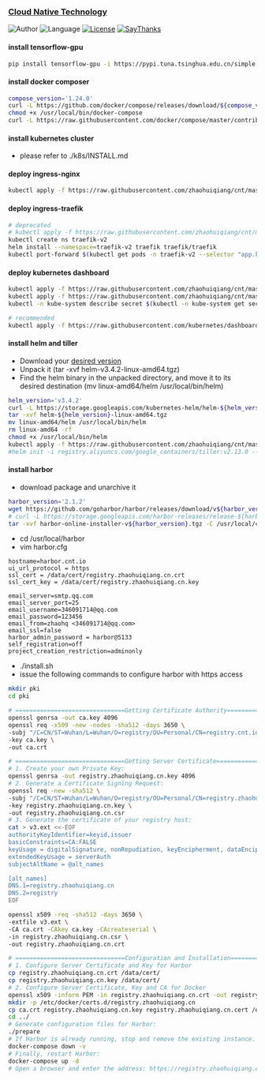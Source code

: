 ### [Cloud Native Technology](https://github.com/dtera/cnt)  
![Author](https://img.shields.io/badge/author-zhaohq-red.svg) ![Language](https://img.shields.io/badge/language-Go%20%2F%20YAML%20etc-orange.svg) [![License](https://img.shields.io/badge/license-MIT-blue.svg)](./LICENSE.md) [![SayThanks](https://img.shields.io/badge/say-thanks-ff69b4.svg)](https://saythanks.io/to/dtera)

#### install tensorflow-gpu
```bash
pip install tensorflow-gpu -i https://pypi.tuna.tsinghua.edu.cn/simple  # https://mirrors.aliyun.com/pypi/simple

```

#### install docker composer
```bash
compose_version='1.24.0'
curl -L https://github.com/docker/compose/releases/download/${compose_version}/docker-compose-`uname -s`-`uname -m` -o /usr/local/bin/docker-compose
chmod +x /usr/local/bin/docker-compose
curl -L https://raw.githubusercontent.com/docker/compose/master/contrib/completion/bash/docker-compose -o /etc/bash_completion.d/docker-compose
```

#### install kubernetes cluster
- please refer to ./k8s/INSTALL.md

#### deploy ingress-nginx
```bash
kubectl apply -f https://raw.githubusercontent.com/zhaohuiqiang/cnt/master/k8s/manifests/ingress-nginx/mandatory.yml
```

#### deploy ingress-traefik
```bash
# deprecated
# kubectl apply -f https://raw.githubusercontent.com/zhaohuiqiang/cnt/master/k8s/manifests/ingress-traefik/mandatory.yml
kubectl create ns traefik-v2
helm install --namespace=traefik-v2 traefik traefik/traefik
kubectl port-forward $(kubectl get pods -n traefik-v2 --selector "app.kubernetes.io/name=traefik" --output=name) -n traefik-v2 9000:9000    
```

#### deploy kubernetes dashboard
```bash
kubectl apply -f https://raw.githubusercontent.com/zhaohuiqiang/cnt/master/k8s/manifests/dashboard/dashboard-admin-rbac.yml  
kubectl apply -f https://raw.githubusercontent.com/zhaohuiqiang/cnt/master/k8s/manifests/dashboard/dashboard.yml  
kubectl -n kube-system describe secret $(kubectl -n kube-system get secret | grep admin-user | awk '{print $1}')

# recommended
kubectl apply -f https://raw.githubusercontent.com/kubernetes/dashboard/v2.1.0/aio/deploy/recommended.yaml
```

#### install helm and tiller
- Download your [desired version](https://github.com/helm/helm/releases)
- Unpack it (tar -xvf helm-v3.4.2-linux-amd64.tgz)
- Find the helm binary in the unpacked directory, and move it to its desired destination (mv linux-amd64/helm /usr/local/bin/helm)
```bash
helm_version='v3.4.2'
curl -L https://storage.googleapis.com/kubernetes-helm/helm-${helm_version}-linux-amd64.tar.gz
tar -xvf helm-${helm_version}-linux-amd64.tgz
mv linux-amd64/helm /usr/local/bin/helm
rm linux-amd64 -rf
chmod +x /usr/local/bin/helm
kubectl apply -f https://raw.githubusercontent.com/zhaohuiqiang/cnt/master/k8s/manifests/helm/rbac-config.yml
#helm init -i registry.aliyuncs.com/google_containers/tiller:v2.13.0 --stable-repo-url https://kubernetes.oss-cn-hangzhou.aliyuncs.com/charts --service-account tiller
```

#### install harbor
- download package and unarchive it  
```bash
harbor_version='2.1.2'
wget https://github.com/goharbor/harbor/releases/download/v${harbor_version}/harbor-offline-installer-v${harbor_version}.tgz
# curl -L https://storage.googleapis.com/harbor-releases/release-${harbor_version}/harbor-online-installer-v${harbor_version}.tgz
tar -xvf harbor-online-installer-v${harbor_version}.tgz -C /usr/local/cnt/
```
- cd /usr/local/harbor
- vim harbor.cfg  
```
hostname=harbor.cnt.io
ui_url_protocol = https
ssl_cert = /data/cert/registry.zhaohuiqiang.cn.crt
ssl_cert_key = /data/cert/registry.zhaohuiqiang.cn.key
  
email_server=smtp.qq.com
email_server_port=25
email_username=346091714@qq.com
email_password=123456
email_from=zhaohq <346091714@qq.com>
email_ssl=false
harbor_admin_password = harbor@5133
self_registration=off
project_creation_restriction=adminonly
```
- ./install.sh
- issue the following commands to configure harbor with https access
```bash
mkdir pki
cd pki

# ===============================Getting Certificate Authority========================================
openssl genrsa -out ca.key 4096
openssl req -x509 -new -nodes -sha512 -days 3650 \
-subj "/C=CN/ST=Wuhan/L=Wuhan/O=registry/OU=Personal/CN=registry.cnt.io" \
-key ca.key \
-out ca.crt

# ===============================Getting Server Certificate===========================================
# 1. Create your own Private Key:
openssl genrsa -out registry.zhaohuiqiang.cn.key 4096
# 2. Generate a Certificate Signing Request:
openssl req -new -sha512 \
-subj "/C=CN/ST=Wuhan/L=Wuhan/O=registry/OU=Personal/CN=registry.zhaohuiqiang.cn" \
-key registry.zhaohuiqiang.cn.key \
-out registry.zhaohuiqiang.cn.csr
# 3. Generate the certificate of your registry host:
cat > v3.ext <<-EOF
authorityKeyIdentifier=keyid,issuer
basicConstraints=CA:FALSE
keyUsage = digitalSignature, nonRepudiation, keyEncipherment, dataEncipherment
extendedKeyUsage = serverAuth 
subjectAltName = @alt_names

[alt_names]
DNS.1=registry.zhaohuiqiang.cn
DNS.2=registry
EOF

openssl x509 -req -sha512 -days 3650 \
-extfile v3.ext \
-CA ca.crt -CAkey ca.key -CAcreateserial \
-in registry.zhaohuiqiang.cn.csr \
-out registry.zhaohuiqiang.cn.crt

# ===============================Configuration and Installation=======================================
# 1. Configure Server Certificate and Key for Harbor
cp registry.zhaohuiqiang.cn.crt /data/cert/
cp registry.zhaohuiqiang.cn.key /data/cert/
# 2. Configure Server Certificate, Key and CA for Docker
openssl x509 -inform PEM -in registry.zhaohuiqiang.cn.crt -out registry.zhaohuiqiang.cn.cert
mkdir -p /etc/docker/certs.d/registry.zhaohuiqiang.cn
cp ca.crt registry.zhaohuiqiang.cn.key registry.zhaohuiqiang.cn.cert /etc/docker/certs.d/registry.zhaohuiqiang.cn/
cd ../
# Generate configuration files for Harbor:
./prepare
# If Harbor is already running, stop and remove the existing instance. Your image data remain in the file system
docker-compose down -v
# Finally, restart Harbor:
docker-compose up -d
# Open a browser and enter the address: https://registry.zhaohuiqiang.cn. It should display the user interface of Harbor
```

